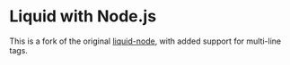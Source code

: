 # Liquid with Node.js

This is a fork of the original [liquid-node](https://github.com/sirlantis/liquid-node), with added support for multi-line tags.